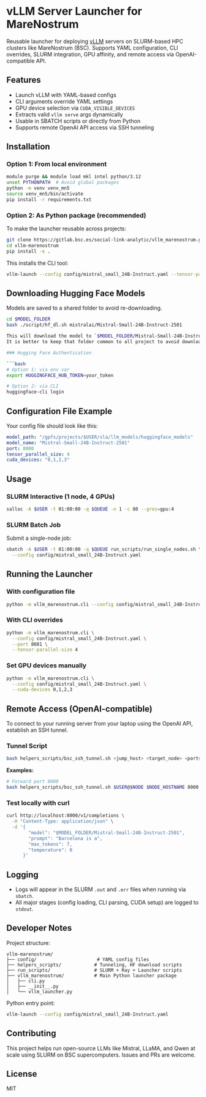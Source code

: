 
# vLLM Server Launcher for MareNostrum

Reusable launcher for deploying [vLLM](https://github.com/vllm-project/vllm) servers on SLURM-based HPC clusters like MareNostrum (BSC). Supports YAML configuration, CLI overrides, SLURM integration, GPU affinity, and remote access via OpenAI-compatible API.

## Features

- Launch vLLM with YAML-based configs
- CLI arguments override YAML settings
- GPU device selection via `CUDA_VISIBLE_DEVICES`
- Extracts valid `vllm serve` args dynamically
- Usable in SBATCH scripts or directly from Python
- Supports remote OpenAI API access via SSH tunneling

## Installation

### Option 1: From local environment

```bash
module purge && module load mkl intel python/3.12
unset PYTHONPATH  # Avoid global packages
python -m venv venv_mn5
source venv_mn5/bin/activate
pip install -r requirements.txt
```

### Option 2: As Python package (recommended)

To make the launcher reusable across projects:

```bash
git clone https://gitlab.bsc.es/social-link-analytic/vllm_marenostrum.git
cd vllm-marenostrum
pip install -e .
```

This installs the CLI tool:

```bash
vllm-launch --config config/mistral_small_24B-Instruct.yaml --tensor-parallel-size 2
```

## Downloading Hugging Face Models

Models are saved to a shared folder to avoid re-downloading.

```bash
cd $MODEL_FOLDER
bash ./script/hf_dl.sh mistralai/Mistral-Small-24B-Instruct-2501

This will download the model to `$MODEL_FOLDER/Mistral-Small-24B-Instruct-2501`.
It is better to keep that folder common to all project to avoid downloading same models twice as they are very large.

### Hugging Face Authentication

```bash
# Option 1: via env var
export HUGGINGFACE_HUB_TOKEN=your_token

# Option 2: via CLI
huggingface-cli login
```

## Configuration File Example

Your config file should look like this:

```yaml
model_path: "/gpfs/projects/$USER/sla/llm_models/huggingface_models"
model_name: "Mistral-Small-24B-Instruct-2501"
port: 8000
tensor_parallel_size: 4
cuda_devices: "0,1,2,3"
```

## Usage

### SLURM Interactive (1 node, 4 GPUs)

```bash
salloc -A $USER -t 01:00:00 -q $QUEUE -n 1 -c 80 --gres=gpu:4
```

### SLURM Batch Job

Submit a single-node job:

```bash
sbatch -A $USER -t 01:00:00 -q $QUEUE run_scripts/run_single_nodes.sh \
  --config config/mistral_small_24B-Instruct.yaml
```

## Running the Launcher

### With configuration file

```bash
python -m vllm_marenostrum.cli --config config/mistral_small_24B-Instruct.yaml
```

### With CLI overrides

```bash
python -m vllm_marenostrum.cli \
  --config config/mistral_small_24B-Instruct.yaml \
  --port 8081 \
  --tensor-parallel-size 4
```

### Set GPU devices manually

```bash
python -m vllm_marenostrum.cli \
  --config config/mistral_small_24B-Instruct.yaml \
  --cuda-devices 0,1,2,3
```

## Remote Access (OpenAI-compatible)

To connect to your running server from your laptop using the OpenAI API, establish an SSH tunnel.

### Tunnel Script

```bash
bash helpers_scripts/bsc_ssh_tunnel.sh <jump_host> <target_node> <ports>
```

**Examples:**

```bash
# Forward port 8000
bash helpers_scripts/bsc_ssh_tunnel.sh $USER@$NODE $NODE_HOSTNAME 8000
```

### Test locally with curl

```bash
curl http://localhost:8000/v1/completions \
  -H "Content-Type: application/json" \
  -d '{
        "model": "$MODEL_FOLDER/Mistral-Small-24B-Instruct-2501",
        "prompt": "Barcelona is a",
        "max_tokens": 7,
        "temperature": 0
      }'
```

## Logging

- Logs will appear in the SLURM `.out` and `.err` files when running via `sbatch`.
- All major stages (config loading, CLI parsing, CUDA setup) are logged to `stdout`.

## Developer Notes

Project structure:

```
vllm-marenostrum/
├── config/                      # YAML config files
├── helpers_scripts/            # Tunneling, HF download scripts
├── run_scripts/                # SLURM + Ray + Launcher scripts
├── vllm_marenostrum/           # Main Python launcher package
│   ├── cli.py
│   ├── __init__.py
│   └── vllm_launcher.py
```

Python entry point:

```bash
vllm-launch --config config/mistral_small_24B-Instruct.yaml
```

## Contributing

This project helps run open-source LLMs like Mistral, LLaMA, and Qwen at scale using SLURM on BSC supercomputers. Issues and PRs are welcome.

## License

MIT
